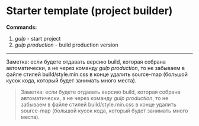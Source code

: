 # Starter template (project builder)

**Commands:**
1. *gulp* - start project
2. *gulp production* - build production version

------
Заметка: если будете отдавать версию build, которая собрана автоматически, а не через команду *gulp production*, то не забываем в файле стилей build/style.min.css в конце удалить source-map (большой кусок кода, который будет занимать много места).

> Заметка: если будете отдавать версию build, которая собрана автоматически, а не через команду *gulp production*, то не забываем в файле стилей build/style.min.css в конце удалить source-map (большой кусок кода, который будет занимать много места).
